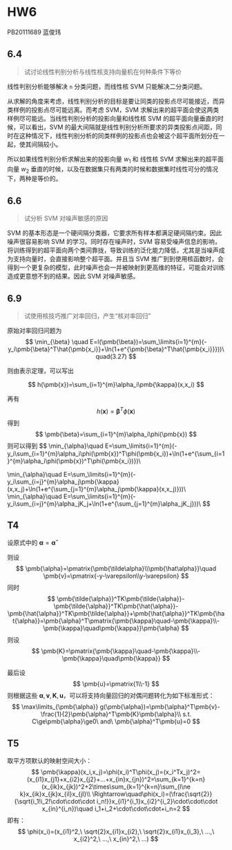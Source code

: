 # HW6

PB20111689 蓝俊玮

## 6.4

> 试讨论线性判别分析与线性核支持向量机在何种条件下等价

线性判别分析能够解决 `n` 分类问题，而线性核 SVM 只能解决二分类问题。

从求解的角度来考虑，线性判别分析的目标是要让同类的投影点尽可能接近，而异类样例的投影点尽可能远离。而考虑 SVM，SVM 求解出来的超平面会使这两类样例尽可能远。当线性判别分析的投影向量和线性核 SVM 的超平面向量垂直的时候，可以看出，SVM 的最大间隔就是线性判别分析所要求的异类投影点间距，同时在这种情况下，线性判别分析的同类样例的投影点也会被这个超平面所划分在一起，使其间隔较小。

所以如果线性判别分析求解出来的投影向量 $w_1$ 和 线性核 SVM 求解出来的超平面向量 $w_2$ 垂直的时候，以及在数据集只有两类的时候和数据集时线性可分的情况下，两种是等价的。

## 6.6

> 试分析 SVM 对噪声敏感的原因

SVM 的基本形态是一个硬间隔分类器，它要求所有样本都满足硬间隔约束。因此噪声很容易影响 SVM 的学习。同时存在噪声时，SVM 容易受噪声信息的影响，将训练得到的超平面向两个类间靠拢，导致训练的泛化能力降低，尤其是当噪声成为支持向量时，会直接影响整个超平面。并且当 SVM 推广到到使用核函数时，会得到一个更复杂的模型，此时噪声也会一并被映射到更高维的特征，可能会对训练造成更意想不到的结果。因此 SVM 对噪声敏感。

## 6.9

> 试使用核技巧推广对率回归，产生“核对率回归”

原始对率回归问题为
$$
\min_{\beta} \quad E=l(\pmb{\beta})=\sum_\limits{i=1}^{m}(-y_i\pmb{\beta}^T\hat{\pmb{x_i}}+\ln(1+e^{\pmb{\beta}^T\hat{\pmb{x_i}}}))\quad(3.27)
$$

则由表示定理，可以写出 

$$
h(\pmb{x})=\sum_{i=1}^{m}\alpha_i\pmb{\kappa}(x,x_i)
$$

再有
$$
h(\pmb{x})=\pmb{\beta}^T\phi(\pmb{x})
$$
得到 
$$
\pmb{\beta}=\sum_{i=1}^{m}\alpha_i\phi(\pmb{x})
$$
则可以得到 
$$
\min_{\alpha}\quad E=\sum_\limits{i=1}^{m}(-y_i\sum_{i=1}^{m}\alpha_i\phi(\pmb{x})^T\phi(\pmb{x_i})+\ln(1+e^{\sum_{i=1}^{m}\alpha_i\phi(\pmb{x})^T\phi(\pmb{x_i})})\\

\min_{\alpha}\quad E=\sum_\limits{i=1}^{m}(-y_i\sum_{i=j}^{m}\alpha_j\pmb{\kappa}(x,x_j)+\ln(1+e^{\sum_{j=1}^{m}\alpha_j\pmb{\kappa}(x,x_j)}))\\
\min_{\alpha}\quad E=\sum_\limits{i=1}^{m}(-y_i\sum_{i=j}^{m}\alpha_jK_j+\ln(1+e^{\sum_{j=1}^{m}\alpha_jK_j}))\\
$$

## T4

设原式中的 $\pmb{\alpha}=\pmb{\tilde{\alpha}}$

则设 
$$
\pmb{\alpha}=\pmatrix{\pmb{\tilde\alpha}\\\pmb{\hat\alpha}}\quad \pmb{v}=\pmatrix{-y-\varepsilon\\y-\varepsilon}
$$
同时
$$
\pmb{\tilde{\alpha}}^TK\pmb{\tilde{\alpha}}-\pmb{\tilde{\alpha}}^TK\pmb{\hat{\alpha}}-\pmb{\hat{\alpha}}^TK\pmb{\tilde{\alpha}}+\pmb{\hat{\alpha}}^TK\pmb{\hat{\alpha}}=\pmb{\alpha}^T\pmatrix{\pmb{\kappa}\quad-\pmb{\kappa}\\-\pmb{\kappa}\quad\pmb{\kappa}}\pmb{\alpha}
$$
则设 
$$
\pmb{K}=\pmatrix{\pmb{\kappa}\quad-\pmb{\kappa}\\-\pmb{\kappa}\quad\pmb{\kappa}}
$$

最后设
$$
\pmb{u}=\pmatrix{1\\-1}
$$
则根据这些 $\pmb{\alpha},\pmb{v},\pmb{K},\pmb{u}$，可以将支持向量回归的对偶问题转化为如下标准形式：
$$
\max\limits_{\pmb{\alpha}} g(\pmb{\alpha})=\pmb{\alpha}^T\pmb{v}-\frac{1}{2}\pmb{\alpha}^T\pmb{K}\pmb{\alpha}\\
s.t. C\ge\pmb{\alpha}\ge0\ and\ \pmb{\alpha}^T\pmb{u}=0
$$

## T5

取平方项默认的映射空间大小：
$$
\pmb{\kappa}(x_i,x_j)=\phi(x_i)^T\phi(x_j)=(x_i^Tx_j)^2=(x_{i1}x_{j1}+x_{i2}x_{j2}+...+x_{in}x_{jn})^2=\sum_{k=1}^{k=n}(x_{ik}x_{jk})^2+2\times\sum_{k=1}^{k=n}\sum_{l\ne k}x_{ik}x_{jk}x_{il}x_{jl}\\
\Rightarrow\quad\phi(x_i)=(\frac{\sqrt{2}}{\sqrt{i_1!i_2!\cdot\cdot\cdot i_n!}}x_{i1}^{i_1}x_{i2}^{i_2}\cdot\cdot\cdot x_{in}^{i_n})\quad i_1+i_2+\cdot\cdot\cdot+i_n=2
$$
即有：
$$
\phi(x_i)=(x_{i1}^2,\ \sqrt{2}x_{i1}x_{i2},\ \sqrt{2}x_{i1}x_{i_3},\ ...,\ x_{i2}^2,\ ...,\ x_{in}^2,\ ...)
$$
